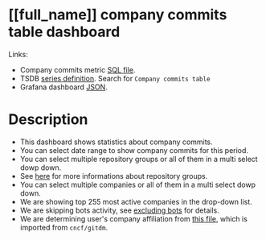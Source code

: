 <h1 id="dashboard-header">[[full_name]] company commits table dashboard</h1>
<p>Links:</p>
<ul>
<li>Company commits metric <a href="https://github.com/cncf/devstats/blob/master/metrics/shared/company_commits_data.sql" target="_blank">SQL file</a>.</li>
<li>TSDB <a href="https://github.com/cncf/devstats/blob/master/metrics/shared/metrics.yaml" target="_blank">series definition</a>. Search for <code>Company commits table</code></li>
<li>Grafana dashboard <a href="https://github.com/cncf/devstats/blob/master/grafana/dashboards/[[lower_name]]/company-commits-table.json" target="_blank">JSON</a>.</li>
</ul>
<h1 id="description">Description</h1>
<ul>
<li>This dashboard shows statistics about company commits.</li>
<li>You can select date range to show company commits for this period.</li>
<li>You can select multiple repository groups or all of them in a multi select dowp down.</li>
<li>See <a href="https://github.com/cncf/devstats/blob/master/docs/repository_groups.md" target="_blank">here</a> for more informations about repository groups.</li>
<li>You can select multiple companies or all of them in a multi select dowp down.</li>
<li>We are showing top 255 most active companies in the drop-down list.</li>
<li>We are skipping bots activity, see <a href="https://github.com/cncf/devstats/blob/master/docs/excluding_bots.md" target="_blank">excluding bots</a> for details.</li>
<li>We are determining user's company affiliation from <a href="https://github.com/cncf/devstats/blob/master/github_users.json" target="_blank">this file</a>, which is imported from <code>cncf/gitdm</code>.</li>
</ul>
